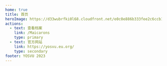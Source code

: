 ```yaml
---
home: true
title: 首页
heroImage: https://d33wubrfki0l68.cloudfront.net/e0c0e886b333fee2c6ccb18d976c74adfc7d0bc2/dddc1/img/logo.png
actions:
  - text: 查看档案
    link: /Maicarons
    type: primary
  - text: 官方网站
    link: https://yosvu.eu.org/
    type: secondary
footer: YOSVU 2023
---
```


<!-- <CodeGroup>
  <CodeGroupItem title="PNPM" active>

```bash
# 在你的项目中安装
pnpm add -D vuepress@next @vuepress/client@next vue
# 新建一个 markdown 文件
echo '# Hello VuePress' > README.md
# 开始写作
pnpm vuepress dev
# 构建静态文件
pnpm vuepress build
```

  </CodeGroupItem>

  <CodeGroupItem title="YARN">

```bash
# 在你的项目中安装
yarn add -D vuepress@next
# 新建一个 markdown 文件
echo '# Hello VuePress' > README.md
# 开始写作
yarn vuepress dev
# 构建静态文件
yarn vuepress build
```

  </CodeGroupItem>

  <CodeGroupItem title="NPM">

```bash
# 在你的项目中安装
npm install -D vuepress@next
# 新建一个 markdown 文件
echo '# Hello VuePress' > README.md
# 开始写作
npx vuepress dev
# 构建静态文件
npx vuepress build
```

  </CodeGroupItem>
</CodeGroup> -->
